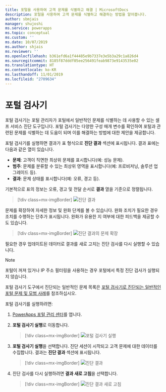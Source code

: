 ```yaml
---
title: 포털을 사용하여 고객 문제를 식별하고 해결 | MicrosoftDocs
description: 포털을 사용하여 고객 문제를 식별하고 해결하는 방법을 알아봅니다.
author: sbmjais
manager: shujoshi
ms.service: powerapps
ms.topic: conceptual
ms.custom: ''
ms.date: 10/07/2019
ms.author: shjais
ms.reviewer: ''
ms.openlocfilehash: b361efd6a1f44485e9b7337e3e5b3a29c1a826d4
ms.sourcegitcommit: 8185f87dddf05ee256491feab9873e9143535e02
ms.translationtype: HT
ms.contentlocale: ko-KR
ms.lasthandoff: 11/01/2019
ms.locfileid: "2709634"
---
```

# <a name="portal-checker"></a>포털 검사기

포털 검사기는 포털 관리자가 포털에서 일반적인 문제를 식별하는 데 사용할 수 있는 셀프 서비스 진단 도구입니다. 포털 검사기는 다양한 구성 매개 변수를 확인하여 포털과 관련된 문제를 식별하는 데 도움이 되며 이를 해결하는 방법에 대한 제안을 제공합니다.

포털 검사기를 실행하면 결과가 표 형식으로 **진단 결과** 섹션에 표시됩니다. 결과 표에는 다음과 같은 열이 있습니다.

- **문제**: 고객이 직면한 최상위 문제를 표시합니다(예: 성능 문제).
- **범주**: 문제를 분류할 수 있는 최상위 영역을 표시합니다(예: 프로비저닝, 솔루션 업그레이드 등).
- **결과**: 문제 상태를 표시합니다(예: 오류, 경고 등).

기본적으로 표의 정보는 오류, 경고 및 전달 순서로 **결과** 열을 기준으로 정렬됩니다.

> [!div class=mx-imgBorder]
> ![진단 결과](../media/diagnostic-results.png "진단 결과")

문제를 확장하여 자세한 정보 및 완화 단계를 볼 수 있습니다. 완화 조치가 필요한 경우 조치를 수행하는 단추가 표시됩니다. 완화가 유용한 지 여부에 대한 피드백을 제공할 수도 있습니다.

> [!div class=mx-imgBorder]
> ![진단 결과의 문제 확장](../media/diagnostic-results-issue-expand.png "진단 결과의 문제 확장")

필요한 경우 업데이트된 데이터로 결과를 새로 고치는 진단 검사를 다시 실행할 수 있습니다.

> [!NOTE]
> 포털이 꺼져 있거나 IP 주소 필터링을 사용하는 경우 포털에서 특정 진단 검사가 실행되지 않습니다.

포털 검사기 도구에서 진단되는 일반적인 문제 목록은 [포털 검사기로 진단되는 일반적인 포털 문제 및 모범 사례](https://docs.microsoft.com/dynamics365/customer-engagement/portals/portal-faq)를 참조하십시오.

포털 검사기를 실행하려면:

1.  [PowerApps 포털 관리 센터](admin-overview.md)를 엽니다.

2.  **포털 검사기 실행**로 이동합니다.

    > [!div class=mx-imgBorder]
    > ![포털 검사기 실행](../media/run-diagnostics.png "포털 검사기 실행")

3.  **포털 검사기 실행**을 선택합니다. 진단 세션이 시작되고 고객 문제에 대한 데이터를 수집합니다. 결과는 **진단 결과** 섹션에 표시됩니다.

    > [!div class=mx-imgBorder]
    > ![진단 결과](../media/diagnostic-results.png "진단 결과")

4.  진단 검사를 다시 실행하려면 **결과 새로 고침**을 선택합니다.

    > [!div class=mx-imgBorder]
    > ![진단 결과 새로 고침](../media/diagnostic-results-refresh.png "진단 결과 새로 고침")
